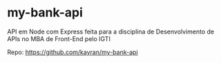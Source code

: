 # my-bank-api
API em Node com Express feita para  a disciplina de Desenvolvimento de APIs no MBA de Front-End pelo IGTI

Repo: https://github.com/kayran/my-bank-api
